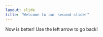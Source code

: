 ```yaml
---
layout: slide
title: "Welcome to our second slide!"
---
```

Now is better!
Use the left arrow to go back!
